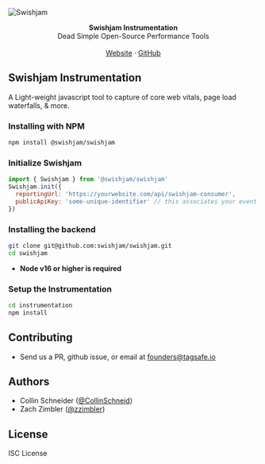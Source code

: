 ![Swishjam](https://useswishjam.com/readme.png)

<div align="center"><strong>Swishjam Instrumentation</strong></div>
<div align="center">Dead Simple Open-Source Performance Tools</div>
<br />
<div align="center">
<a href="https://useswishjam.com">Website</a> 
<span> · </span>
<a href="https://github.com/swishjam/swishjam">GitHub</a> 
</div>

## Swishjam Instrumentation
A Light-weight javascript tool to capture of core web vitals, page load waterfalls, & more.

### Installing with NPM
```sh
npm install @swishjam/swishjam
```
### Initialize Swishjam
```js
import { Swishjam } from '@swishjam/swishjam'
Swishjam.init({
  reportingUrl: 'https://yourwebsite.com/api/swishjam-consumer',
  publicApiKey: 'some-unique-identifier' // this associates your event data with the environment
})
```
### Installing the backend
```sh
git clone git@github.com:swishjam/swishjam.git 
cd swishjam
```
* **Node v16 or higher is required**
### Setup the Instrumentation
```sh
cd instrumentation
npm install
```


## Contributing
- Send us a PR, github issue, or email at founders@tagsafe.io

## Authors
- Collin Schneider ([@CollinSchneid](https://twitter.com/collinschneid))
- Zach Zimbler ([@zzimbler](https://twitter.com/zzimbler))

## License
ISC License